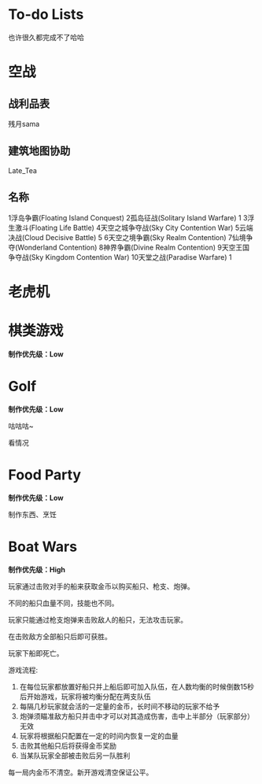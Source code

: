 # To-do Lists

也许很久都完成不了哈哈

# 空战

## 战利品表
残月sama

## 建筑地图协助
Late_Tea

## 名称
1浮岛争霸(Floating Island Conquest)
2孤岛征战(Solitary Island Warfare) 1
3浮生激斗(Floating Life Battle)
4天空之城争夺战(Sky City Contention War)
5云端决战(Cloud Decisive Battle) 5
6天空之境争霸(Sky Realm Contention)
7仙境争夺(Wonderland Contention)
8神界争霸(Divine Realm Contention)
9天空王国争夺战(Sky Kingdom Contention War)
10天堂之战(Paradise Warfare) 1

# 老虎机

# 棋类游戏

**制作优先级：Low**

# Golf

**制作优先级：Low**

咕咕咕~

看情况

# Food Party

**制作优先级：Low**

制作东西、烹饪



# Boat Wars

**制作优先级：High**

玩家通过击败对手的船来获取金币以购买船只、枪支、炮弹。

不同的船只血量不同，技能也不同。

玩家只能通过枪支炮弹来击败敌人的船只，无法攻击玩家。

在击败敌方全部船只后即可获胜。

玩家下船即死亡。

游戏流程:

1. 在每位玩家都放置好船只并上船后即可加入队伍，在人数均衡的时候倒数15秒后开始游戏，玩家将被均衡分配在两支队伍
2. 每隔几秒玩家就会活的一定量的金币，长时间不移动的玩家不给予
3. 炮弹须瞄准敌方船只并击中才可以对其造成伤害，击中上半部分（玩家部分）无效
4. 玩家将根据船只配置在一定的时间内恢复一定的血量
5. 击败其他船只后将获得金币奖励
6. 当某队玩家全部被击败后另一队胜利

每一局内金币不清空。新开游戏清空保证公平。
